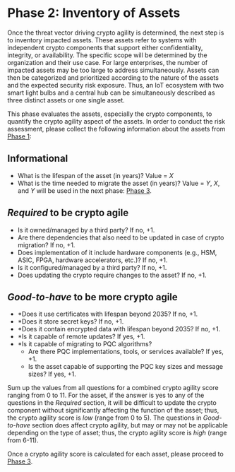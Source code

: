 # Phase 2: Inventory of Assets
Once the threat vector driving crypto agility is determined, the next step is to inventory impacted assets. These assets refer to systems with independent crypto components that support either confidentiality, integrity, or availability. The specific scope will be determined by the organization and their use case. For large enterprises, the number of impacted assets may be too large to address simultaneously. Assets can then be categorized and prioritized according to the nature of the assets and the expected security risk exposure. Thus, an IoT ecosystem with two smart light bulbs and a central hub can be simultaneously described as three distinct assets or one single asset.

This phase evaluates the assets, especially the crypto components, to quantify the crypto agility aspect of the assets. In order to conduct the risk assessment, please collect the following information about the assets from [Phase 1](https://github.com/comcast/CARAF/tree/main/Phase%201%3A%20Identify%20Threats):

## Informational
- What is the lifespan of the asset (in years)? Value = $X$
- What is the time needed to migrate the asset (in years)? Value = $Y$,
$X$, and $Y$ will be used in the next phase: [Phase 3](https://github.com/comcast/CARAF/tree/main/Phase%203%3A%20Risk%20Estimation).

## _Required_ to be crypto agile
- Is it owned/managed by a third party? If no, +1.
- Are there dependencies that also need to be updated in case of crypto migration? If no, +1.
- Does implementation of it include hardware components (e.g., HSM, ASIC, FPGA, hardware accelerators, etc.)? If no, +1.
- Is it configured/managed by a third party? If no, +1.
- Does updating the crypto require changes to the asset? If no, +1.

## _Good-to-have_ to be more crypto agile
- *Does it use certificates with lifespan beyond 2035? If no, +1.
- *Does it store secret keys? If no, +1.
- *Does it contain encrypted data with lifespan beyond 2035? If no, +1.
- *Is it capable of remote updates? If yes, +1.
- *Is it capable of migrating to PQC algorithms?
  - Are there PQC implementations, tools, or services available? If yes, +1.
  - Is the asset capable of supporting the PQC key sizes and message sizes? If yes, +1.

Sum up the values from all questions for a combined crypto agility score ranging from 0 to 11. For the asset, if the answer is yes to any of the questions in the _Required_ section, it will be difficult to update the crypto component without significantly affecting the function of the asset; thus, the crypto agility score is _low_ (range from 0 to 5). The questions in _Good-to-have_ section does affect crypto agility, but may or may not be applicable depending on the type of asset; thus, the crypto agility score is _high_ (range from 6-11).

Once a crypto agility score is calculated for each asset, please proceed to [Phase 3](https://github.com/comcast/CARAF/tree/main/Phase%203%3A%20Risk%20Estimation).
